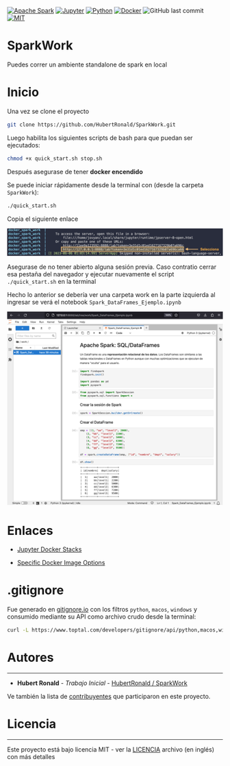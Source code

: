[![Apache Spark](https://img.shields.io/static/v1?style=flat-square&message=Apache+Spark&color=E25A1C&logo=Apache+Spark&logoColor=FFFFFF&label=)](https://archive.apache.org/dist/spark/)
[![Jupyter](https://img.shields.io/static/v1?style=flat-square&message=Jupyter&color=F37626&logo=Jupyter&logoColor=FFFFFF&label=)](https://jupyter-docker-stacks.readthedocs.io/en/latest/index.html)
[![Python](https://img.shields.io/badge/python-3670A0?style=flat-square&logo=python&logoColor=ffdd54)](https://www.python.org/dev/peps/pep-0537/#schedule-first-bugfix-release)
[![Docker](https://img.shields.io/badge/docker-%230db7ed.svg?style=flat-square&logo=docker&logoColor=white)](https://hub.docker.com/r/jupyter/all-spark-notebook/tags?page=2)
![GitHub last commit](https://img.shields.io/github/last-commit/hubertronald/TemplateDockerDjango?style=flat-square)
[![MIT](https://img.shields.io/github/license/hubertronald/TemplateDockerDjango?style=flat-square)](LICENSE)


# SparkWork
Puedes correr un ambiente standalone de spark en local


# Inicio

Una vez se clone el proyecto

```bash
git clone https://github.com/HubertRonald/SparkWork.git
``` 

Luego habilita los siguientes scripts de bash para que puedan ser ejecutados:

```bash
chmod +x quick_start.sh stop.sh
```

Después asegurase de tener **docker encendido**

Se puede iniciar rápidamente desde la terminal con (desde la carpeta `SparkWork`):

```bash
./quick_start.sh
```

Copia el siguiente enlace

![](./src/url_notebook.png)

Asegurase de no tener abierto alguna sesión previa. Caso contratio cerrar esa pestaña del navegador y ejecutar nuevamente el script `./quick_start.sh` en la terminal

Hecho lo anterior se debería ver una carpeta work en la parte izquierda al ingresar se verá el notebook `Spark_DataFrames_Ejemplo.ipynb`

![](./src/notebook.png)


# Enlaces

- [Jupyter Docker Stacks](https://jupyter-docker-stacks.readthedocs.io/en/latest/index.html)

- [Specific Docker Image Options](https://jupyter-docker-stacks.readthedocs.io/en/latest/using/specifics.html#specific-docker-image-options)


# .gitignore

Fue generado en [gitignore.io](https://www.toptal.com/developers/gitignore/) con los filtros `python`, `macos`, `windows` y consumido mediante su API como archivo crudo desde la terminal:

```bash
curl -L https://www.toptal.com/developers/gitignore/api/python,macos,windows > .gitignore
```


# Autores
---
* **Hubert Ronald** - *Trabajo Inicial* - [HubertRonald / SparkWork](https://github.com/HubertRonald/SparkWork)

Ve también la lista de [contribuyentes](https://github.com/HubertRonald/SparkWork/contributors) que participaron en este proyecto.



# Licencia
---
Este proyecto está bajo licencia MIT - ver la [LICENCIA](LICENSE) archivo (en inglés) con más detalles